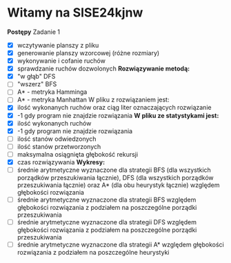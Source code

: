 # Witamy na SISE24kjnw
**Postępy**
Zadanie 1
- [x] wczytywanie planszy z pliku
- [x] generowanie planszy wzorcowej (różne rozmiary)
- [x] wykonywanie i cofanie ruchów
- [x] sprawdzanie ruchów dozwolonych
**Rozwiązywanie metodą:**
- [x] "w głąb" DFS
- [ ] "wszerz" BFS
- [ ] A* - metryka Hamminga
- [ ] A* - metryka Manhattan
W pliku z rozwiązaniem jest:
- [x] ilość wykonanych ruchów oraz ciąg liter oznaczających rozwiązanie
- [x] -1 gdy program nie znajdzie rozwiązania
**W pliku ze statystykami jest:**
- [x] ilość wykonanych ruchów 
- [x] -1 gdy program nie znajdzie rozwiązania
- [ ] ilość stanów odwiedzonych
- [ ] ilość stanów przetworzonych
- [ ] maksymalna osiągnięta głębokość rekursji
- [x] czas rozwiązywania
**Wykresy:**
- [ ] średnie arytmetyczne wyznaczone dla strategii BFS (dla wszystkich porządków przeszukiwania łącznie), DFS (dla wszystkich porządków przeszukiwania łącznie) oraz A* (dla obu heurystyk łącznie) względem głębokości rozwiązania
- [ ] średnie arytmetyczne wyznaczone dla strategii BFS względem głębokości rozwiązania z podziałem na poszczególne porządki przeszukiwania
- [ ] średnie arytmetyczne wyznaczone dla strategii DFS względem głębokości rozwiązania z podziałem na poszczególne porządki przeszukiwania
- [ ] średnie arytmetyczne wyznaczone dla strategii A* względem głębokości rozwiązania z podziałem na poszczególne heurystyki